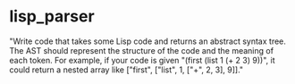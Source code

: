 # lisp_parser
"Write code that takes some Lisp code and returns an abstract syntax tree. The AST should represent the structure of the code and the meaning of each token. For example, if your code is given "(first (list 1 (+ 2 3) 9))", it could return a nested array like ["first", ["list", 1, ["+", 2, 3], 9]]."
